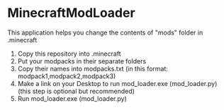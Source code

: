 # MinecraftModLoader
This application helps you change the contents of "mods" folder in .minecraft 
1. Copy this repository into .minecraft
2. Put your modpacks in their separate folders
3. Copy their names into modpacks.txt (in this format: modpack1,modpack2,modpack3)
4. Make a link on your Desktop to run mod_loader.exe (mod_loader.py) (this step is optional but recommended)
5. Run mod_loader.exe (mod_loader.py)
